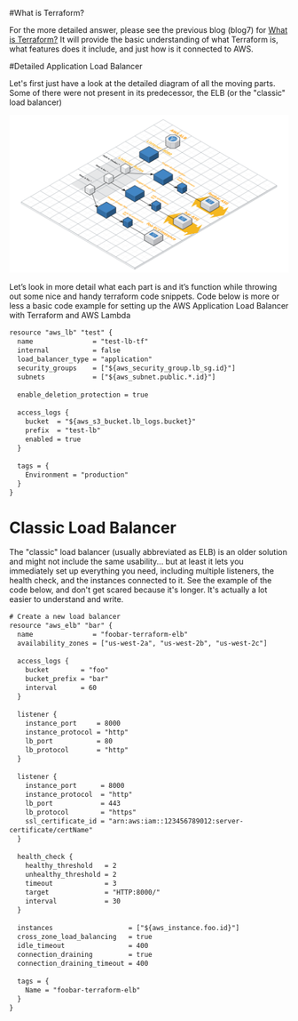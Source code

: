#What is Terraform?

For the more detailed answer, please see the previous blog (blog7) for [What is Terraform?](https://marcin-wski.github.io/SeniorDesignBlog/Terraform-Intro) It will provide the basic understanding of what Terraform is, what features does it include, and just how is it connected to AWS.

#Detailed Application Load Balancer

Let's first just have a look at the detailed diagram of all the moving parts. Some of there were not present in its predecessor, the ELB (or the "classic" load balancer)

![Application Load Balancer](AWS-ALB.png)

Let’s look in more detail what each part is and it’s function while throwing out some nice and handy terraform code snippets. Code below is more or less a basic code example for setting up the AWS Application Load Balancer with Terraform and AWS Lambda

```
resource "aws_lb" "test" {
  name               = "test-lb-tf"
  internal           = false
  load_balancer_type = "application"
  security_groups    = ["${aws_security_group.lb_sg.id}"]
  subnets            = ["${aws_subnet.public.*.id}"]

  enable_deletion_protection = true

  access_logs {
    bucket  = "${aws_s3_bucket.lb_logs.bucket}"
    prefix  = "test-lb"
    enabled = true
  }

  tags = {
    Environment = "production"
  }
}
```
# Classic Load Balancer

The "classic" load balancer (usually abbreviated as ELB) is an older solution and might not include the same usability... but at least it lets you immediately set up everything you need, including multiple listeners, the health check, and the instances connected to it. See the example of the code below, and don't get scared because it's longer. It's actually a lot easier to understand and write.

```
# Create a new load balancer
resource "aws_elb" "bar" {
  name               = "foobar-terraform-elb"
  availability_zones = ["us-west-2a", "us-west-2b", "us-west-2c"]

  access_logs {
    bucket        = "foo"
    bucket_prefix = "bar"
    interval      = 60
  }

  listener {
    instance_port     = 8000
    instance_protocol = "http"
    lb_port           = 80
    lb_protocol       = "http"
  }

  listener {
    instance_port      = 8000
    instance_protocol  = "http"
    lb_port            = 443
    lb_protocol        = "https"
    ssl_certificate_id = "arn:aws:iam::123456789012:server-certificate/certName"
  }

  health_check {
    healthy_threshold   = 2
    unhealthy_threshold = 2
    timeout             = 3
    target              = "HTTP:8000/"
    interval            = 30
  }

  instances                   = ["${aws_instance.foo.id}"]
  cross_zone_load_balancing   = true
  idle_timeout                = 400
  connection_draining         = true
  connection_draining_timeout = 400

  tags = {
    Name = "foobar-terraform-elb"
  }
}
```
